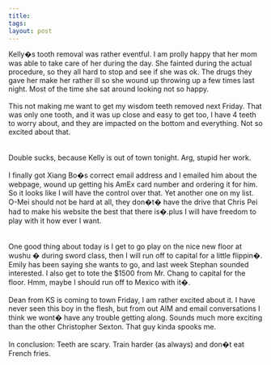 ```yaml
---
title: 
tags: 
layout: post
---
```

Kelly�s tooth removal was rather eventful.  I am prolly happy that her mom was able to take care of her during the day.  She fainted during the actual procedure, so they all hard to stop and see if she was ok.  The drugs they gave her make her rather ill so she wound up throwing up a few times last night.  Most of the time she sat around looking not so happy. <br /><br />This not making me want to get my wisdom teeth removed next Friday.  That was only one tooth, and it was up close and easy to get too, I have 4 teeth to worry about, and they are impacted on the bottom and everything.  Not so excited about that.  <br /><br />Double sucks, because Kelly is out of town tonight. Arg, stupid her work.<br /><br />I finally got Xiang Bo�s correct email address and I emailed him about the webpage, wound up getting his AmEx card number and ordering it for him.  So it looks like I will have the control over that.  Yet another one on my list.  O-Mei should not be hard at all, they don�t� have the drive that Chris Pei had to make his website the best that there is�.plus I will have freedom to play with it how ever I want.  <br /><br />One good thing about today is I get to go play on the nice new floor at wushu � during sword class, then I will run off to capital for a little flippin�.  Emily has been saying she wants to go, and last week Stephan sounded interested.  I also get to tote the $1500 from Mr. Chang to capital for the floor.  Hmm, maybe I should run off to Mexico with it�.<br /><br />Dean from KS is coming to town Friday, I am rather excited about it.   I have never seen this boy in the flesh, but from out AIM and email conversations I think we wont� have any trouble getting along.  Sounds much more exciting than the other Christopher Sexton.  That guy kinda spooks me.<br /><br />In conclusion:  Teeth are scary.  Train harder (as always) and don�t eat French fries.<br />
